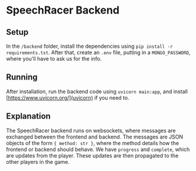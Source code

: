 # SpeechRacer Backend

## Setup
In the `/backend` folder, install the dependencies using `pip install -r requirements.txt`.
After that, create an `.env` file, putting in a `MONGO_PASSWORD`, where you'll have to ask us for the info.

## Running
After installation, run the backend code using `uvicorn main:app`, and install [https://www.uvicorn.org/](uvicorn) if you need to.

## Explanation
The SpeechRacer backend runs on websockets, where messages are exchanged between the frontend and backend. The messages are JSON objects of the form `{ method: str }`, where the method details how the frontend or backend should behave. We have `progress` and `complete`, which are updates from the player. These updates are then propagated to the other players in the game.